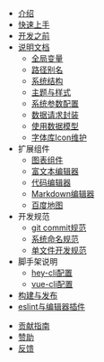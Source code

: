
* [介绍](README.md)
* [快速上手](start.md)
* [开发之前](warn.md)
* [说明文档](desc.md)
  * [全局变量](global.md)
  * [路径别名](path.md)
  * [系统结构](structure.md)
  * [主题与样式](style.md)
  * [系统参数配置](config.md)
  * [数据请求封装](request.md)
  * [使用数据模型](model.md)
  * [字体库Icon维护](icon.md)
* 扩展组件
  * [图表组件](chart.md)
  * [富文本编辑器](richeditor.md)
  * [代码编辑器](codeeditor.md)
  * [Markdown编辑器](markdown.md)
  * [百度地图](map.md)
* 开发规范
  * [git commit规范](commit.md)
  * [系统命名规范](namerules.md)
  * [单文件开发规范](code-specification.md)
* 脚手架说明
  * [hey-cli配置](heycli.md)
  * [vue-cli配置](vuecli.md)
* [构建与发布](build.md)
* [eslint与编辑器插件](eslint.md)
<!-- * [注意事项](help.md) -->
* [贡献指南](rp.md)
* [赞助](donate.md)
* [反馈](feedback.md)
